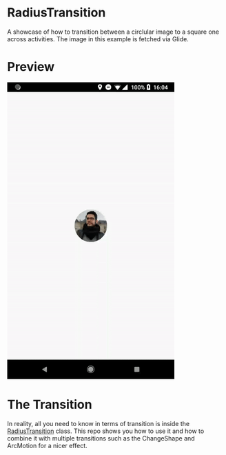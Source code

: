 # RadiusTransition

A showcase of how to transition between a circlular image to a square one across activities. The image in this example is fetched via Glide.

# Preview

![Transition from circle to square](https://github.com/alexstyl/RadiusTransition/blob/master/art/transition_to_square.gif?raw=true)


# The Transition
In reality, all you need to know in terms of transition is inside the [RadiusTransition](https://github.com/alexstyl/RadiusTransition/blob/master/app/src/main/java/com/alexstyl/radiustransition/transition/RadiusTransition.kt) class. This repo shows you how to use it and how to combine it with multiple transitions such as the ChangeShape and ArcMotion for a nicer effect.
